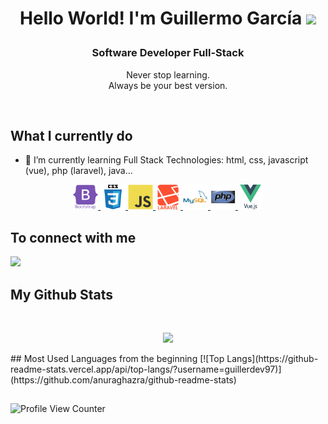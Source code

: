 <h1><p align="center">Hello World! I'm Guillermo García <a href="https://rahulmahesh.me/"><img src="https://media.giphy.com/media/hvRJCLFzcasrR4ia7z/giphy.gif" width="35px"></h1></a></p>



<h3 align="center">Software Developer Full-Stack</h3>
<p align="center">Never stop learning.<br> Always be your best version.</p><br/>


<summary><h2>What I currently do</h2></summary>

- 🌱 I’m currently learning Full Stack Technologies: html, css, javascript (vue), php (laravel), java...

<p align="center">
<a href="https://getbootstrap.com" target="_blank"> <img src="https://raw.githubusercontent.com/devicons/devicon/master/icons/bootstrap/bootstrap-plain-wordmark.svg" alt="bootstrap" width="40" height="40"/> </a> 
<a href="https://www.w3schools.com/css/" target="_blank"> <img src="https://raw.githubusercontent.com/devicons/devicon/master/icons/css3/css3-original-wordmark.svg" alt="css3" width="40" height="40"/> </a>  
<a href="https://developer.mozilla.org/en-US/docs/Web/JavaScript" target="_blank"> <img src="https://raw.githubusercontent.com/devicons/devicon/master/icons/javascript/javascript-original.svg" alt="javascript" width="40" height="40"/> </a> 
<a href="https://laravel.com/" target="_blank"> <img src="https://raw.githubusercontent.com/devicons/devicon/master/icons/laravel/laravel-plain-wordmark.svg" alt="laravel" width="40" height="40"/> </a>
<a href="https://www.mysql.com/" target="_blank"> <img src="https://raw.githubusercontent.com/devicons/devicon/master/icons/mysql/mysql-original-wordmark.svg" alt="mysql" width="40" height="40"/> </a> 
 <a href="https://www.php.net" target="_blank"> <img src="https://raw.githubusercontent.com/devicons/devicon/master/icons/php/php-original.svg" alt="php" width="40" height="40"/> </a> 
 <a href="https://vuejs.org/" target="_blank"> <img src="https://raw.githubusercontent.com/devicons/devicon/master/icons/vuejs/vuejs-original-wordmark.svg" alt="vuejs" width="40" height="40"/> </a> </p>

<summary><h2>To connect with me</h2></summary>

<p align = "center">
 
[<img src="https://img.shields.io/badge/linkedin-%230077B5.svg?&style=for-the-badge&logo=linkedin&logoColor=white" />](https://www.linkedin.com/in/guillermo-garcía-del-río-94b071224/)


</p>

<summary><h2>My Github Stats</h2> </summary>

<br>

<p align = "center">
  <img src = "https://github-readme-stats.vercel.app/api?username=guillerdev97&show_icons=true&count_private=true&theme=vue&hide=issues&line_height=32">
</p>
## Most Used Languages from the beginning
[![Top Langs](https://github-readme-stats.vercel.app/api/top-langs/?username=guillerdev97)](https://github.com/anuraghazra/github-readme-stats)


 
 


##
![Profile View Counter](https://komarev.com/ghpvc/?username=guillerdev97)
